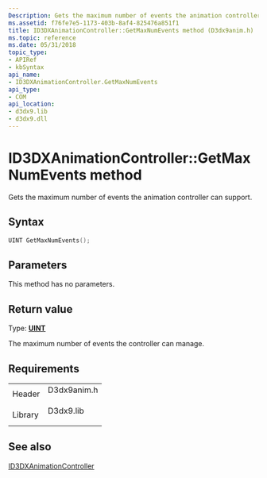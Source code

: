 ```yaml
---
Description: Gets the maximum number of events the animation controller can support.
ms.assetid: f76fe7e5-1173-403b-8af4-825476a851f1
title: ID3DXAnimationController::GetMaxNumEvents method (D3dx9anim.h)
ms.topic: reference
ms.date: 05/31/2018
topic_type: 
- APIRef
- kbSyntax
api_name: 
- ID3DXAnimationController.GetMaxNumEvents
api_type: 
- COM
api_location: 
- d3dx9.lib
- d3dx9.dll
---
```


# ID3DXAnimationController::GetMaxNumEvents method

Gets the maximum number of events the animation controller can support.

## Syntax


```C++
UINT GetMaxNumEvents();
```



## Parameters

This method has no parameters.

## Return value

Type: **[**UINT**](../winprog/windows-data-types.md)**

The maximum number of events the controller can manage.

## Requirements



|                    |                                                                                        |
|--------------------|----------------------------------------------------------------------------------------|
| Header<br/>  | <dl> <dt>D3dx9anim.h</dt> </dl> |
| Library<br/> | <dl> <dt>D3dx9.lib</dt> </dl>   |



## See also

<dl> <dt>

[ID3DXAnimationController](id3dxanimationcontroller.md)
</dt> </dl>

 

 